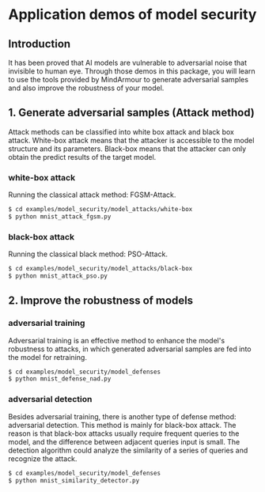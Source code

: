 # Application demos of model security
## Introduction
It has been proved that AI models are vulnerable to adversarial noise that invisible to human eye. Through those
 demos in this package, you will learn to use the tools provided by MindArmour to generate adversarial samples and
  also improve the robustness of your model.

## 1. Generate adversarial samples (Attack method)
Attack methods can be classified into white box attack and black box attack. White-box attack means that the attacker
 is accessible to the model structure and its parameters. Black-box means that the attacker can only obtain the predict
  results of the
  target model.
### white-box attack
Running the classical attack method: FGSM-Attack.
```sh
$ cd examples/model_security/model_attacks/white-box
$ python mnist_attack_fgsm.py
```
### black-box attack
Running the classical black method: PSO-Attack.
```sh
$ cd examples/model_security/model_attacks/black-box
$ python mnist_attack_pso.py
```
## 2. Improve the robustness of models
### adversarial training
Adversarial training is an effective method to enhance the model's robustness to attacks, in which generated
 adversarial samples are fed into the model for retraining.
 ```sh
$ cd examples/model_security/model_defenses
$ python mnist_defense_nad.py
```
### adversarial detection
Besides adversarial training, there is another type of defense method: adversarial detection. This method is mainly
 for black-box attack. The reason is that black-box attacks usually require frequent queries to the model, and the
  difference between adjacent queries input is small. The detection algorithm could analyze the similarity of a series
   of queries and recognize the attack.
 ```sh
$ cd examples/model_security/model_defenses
$ python mnist_similarity_detector.py
```